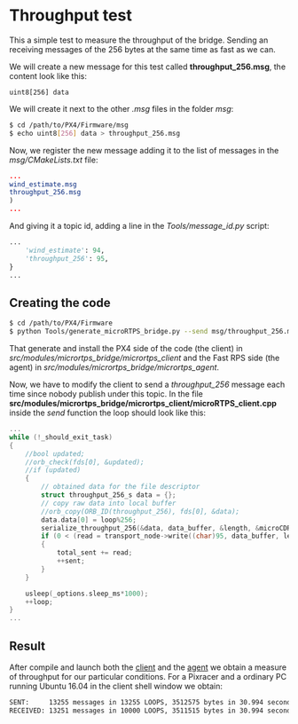 # Throughput test

This a simple test to measure the throughput of the bridge. Sending an receiving messages of the 256 bytes at the same time as fast as we can.

We will create a new message for this test called **throughput_256.msg**, the content look like this:

  ``` text
  uint8[256] data
  ```
We will create it next to the other *.msg* files in the folder *msg*:

  ``` sh
  $ cd /path/to/PX4/Firmware/msg
  $ echo uint8[256] data > throughput_256.msg
  ```
Now, we register the new message adding it to the list of messages in the *msg/CMakeLists.txt* file:

  ``` cmake
  ...
  wind_estimate.msg
  throughput_256.msg
  )
  ...
  ```
And giving it a topic id, adding a line in the *Tools/message_id.py* script:

  ``` python
  ...
      'wind_estimate': 94,
      'throughput_256': 95,
  }
  ...
  ```

## Creating the code

  ``` sh
  $ cd /path/to/PX4/Firmware
  $ python Tools/generate_microRTPS_bridge.py --send msg/throughput_256.msg --receive msg/throughput_256.msg
  ```

That generate and install the PX4 side of the code (the client) in *src/modules/micrortps_bridge/micrortps_client* and the Fast RPS side (the agent) in *src/modules/micrortps_bridge/micrortps_agent*.

Now, we have to modify the client to send a *throughput_256* message each time since nobody publish under this topic. In the file **src/modules/micrortps_bridge/micrortps_client/microRTPS_client.cpp** inside the *send* function the loop should look like this:

  ``` cpp
  ...
  while (!_should_exit_task)
  {
      //bool updated;
      //orb_check(fds[0], &updated);
      //if (updated)
      {
          // obtained data for the file descriptor
          struct throughput_256_s data = {};
          // copy raw data into local buffer
          //orb_copy(ORB_ID(throughput_256), fds[0], &data);
          data.data[0] = loop%256;
          serialize_throughput_256(&data, data_buffer, &length, &microCDRWriter);
          if (0 < (read = transport_node->write((char)95, data_buffer, length)))
          {
              total_sent += read;
              ++sent;
          }
      }

      usleep(_options.sleep_ms*1000);
      ++loop;
  }
  ...
  ```
## Result

After compile and launch both the [client](README.md#px4-firmware-the-micro-rtps-client) and the [agent](README.md#fast-rtps-the-micro-rtps-agent) we obtain a measure of throughput for our particular conditions. For a Pixracer and a ordinary PC running Ubuntu 16.04 in the client shell window we obtain:

  ```sh
  SENT:     13255 messages in 13255 LOOPS, 3512575 bytes in 30.994 seconds - 113.33KB/s
  RECEIVED: 13251 messages in 10000 LOOPS, 3511515 bytes in 30.994 seconds - 113.30KB/s
  ```
